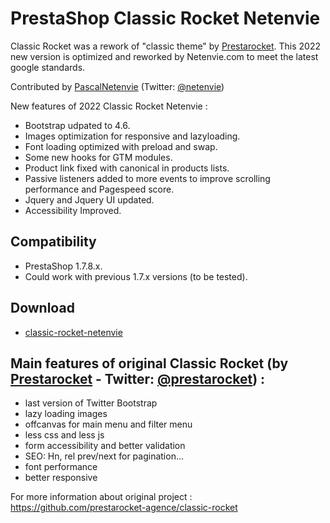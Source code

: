 
# PrestaShop Classic Rocket Netenvie
Classic Rocket was a rework of "classic theme" by [Prestarocket](//www.prestarocket.com/blog/). This 2022 new version is optimized and reworked by Netenvie.com to meet the latest google standards.

Contributed by [PascalNetenvie](//www.netenvie.com/) (Twitter: [@netenvie](https://twitter.com/netenvie))

New features of 2022 Classic Rocket Netenvie :
- Bootstrap udpated to 4.6.
- Images optimization for responsive and lazyloading.
- Font loading optimized with preload and swap.
- Some new hooks for GTM modules.
- Product link fixed with canonical in products lists.
- Passive listeners added to more events to improve scrolling performance and Pagespeed score.
- Jquery and Jquery UI updated.
- Accessibility Improved.

## Compatibility
- PrestaShop 1.7.8.x.
- Could work with previous 1.7.x versions (to be tested).

## Download
- [classic-rocket-netenvie](https://github.com/PascalNetenvie/classic-rocket-netenvie/releases)



## Main features of original Classic Rocket (by [Prestarocket](//www.prestarocket.com/blog/) - Twitter: [@prestarocket](https://twitter.com/prestarocket)) :
- last version of Twitter Bootstrap
- lazy loading images
- offcanvas for main menu and filter menu
- less css and less js
- form accessibility and better validation
- SEO: Hn, rel prev/next for pagination...
- font performance
- better responsive

For more information about original project : https://github.com/prestarocket-agence/classic-rocket
